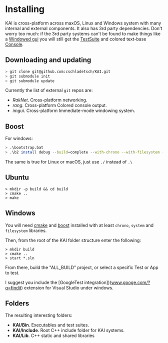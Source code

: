 # Installing

KAI is cross-platform across maxOS, Linux and Windows system with many internal and external components. It also has 3rd party dependencies. Don't worry too much: if the 3rd party systems can't be found to make things like a [Windowed gui](Source/App/Window) you will still get the [TestSuite](/Test) and colored text-base [Console](Source/App/Console).

## Downloading and updating

```bash
> git clone git@github.com:cschladetsch/KAI.git
> git submodule init
> git submodule update
```

Currently the list of external `git` repos are:

* *RakNet*. Cross-platform networking.
* *rang*. Cross-platform Colored console output.
* *imgui*. Cross-platform Immediate-mode windowing system.

## Boost

For windows:

```bash
> .\bootstrap.bat
> .\b2 install debug --build=complete --with-chrono --with-filesystem --with-system --with-program_options
```

The same is true for Linux or macOS, just use `./` instead of `.\`

## Ubuntu

```
> mkdir -p build && cd build
> cmake ..
> make
```

## Windows

You will need [cmake](https://cmake.org/download/) and [boost](https://sourceforge.net/projects/boost/files/boost-binaries/) installed with at least `chrono`, `system` and `filesystem` libraries. 

Then, from the root of the KAI folder structure enter the following:

```
> mkdir build
> cmake ..
> start *.sln
```

From there, build the "ALL_BUILD" project, or select a specific Test or App to test.

I suggest you include the [GoogleTest integration])(www.googe.com/?q=findit) extension for Visual Studio under windows.

## Folders

The resulting interesting folders:

* __KAI/Bin__. Executables and test suites.
* __KAI/Include__. Root C++ include folder for KAI systems.
* __KAI/Lib__. C++ static and shared libraries

